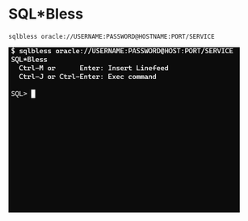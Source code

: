SQL\*Bless
==============================

```
sqlbless oracle://USERNAME:PASSWORD@HOSTNAME:PORT/SERVICE
```

![image](./demo.gif)
